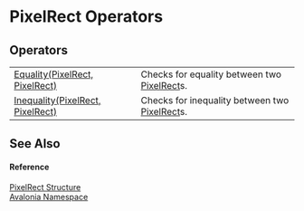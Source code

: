 # PixelRect Operators




## Operators
<table>
<tr>
<td><a href="M_Avalonia_PixelRect_op_Equality">Equality(PixelRect, PixelRect)</a></td>
<td>Checks for equality between two <a href="T_Avalonia_PixelRect">PixelRect</a>s.</td>
</tr>
<tr>
<td><a href="M_Avalonia_PixelRect_op_Inequality">Inequality(PixelRect, PixelRect)</a></td>
<td>Checks for inequality between two <a href="T_Avalonia_PixelRect">PixelRect</a>s.</td>
</tr>
</table>

## See Also


#### Reference
<a href="T_Avalonia_PixelRect">PixelRect Structure</a>  
<a href="N_Avalonia">Avalonia Namespace</a>  
